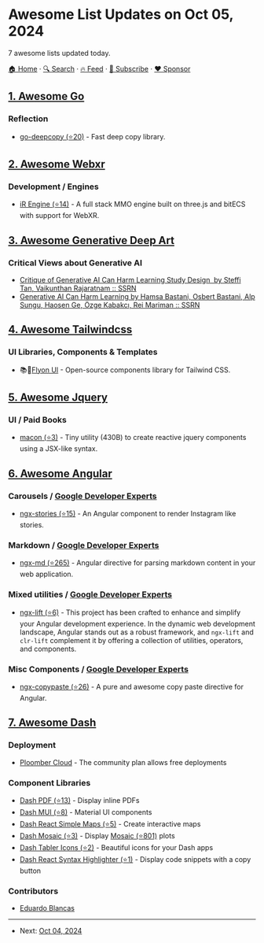 # Awesome List Updates on Oct 05, 2024

7 awesome lists updated today.

[🏠 Home](/README.md) · [🔍 Search](https://www.trackawesomelist.com/search/) · [🔥 Feed](https://www.trackawesomelist.com/rss.xml) · [📮 Subscribe](https://trackawesomelist.us17.list-manage.com/subscribe?u=d2f0117aa829c83a63ec63c2f&id=36a103854c) · [❤️  Sponsor](https://github.com/sponsors/theowenyoung)



## [1. Awesome Go](/content/avelino/awesome-go/README.md)

### Reflection

*   [go-deepcopy (⭐20)](https://github.com/tiendc/go-deepcopy) - Fast deep copy library.

## [2. Awesome Webxr](/content/msub2/awesome-webxr/README.md)

### Development / Engines

*   [iR Engine (⭐14)](https://github.com/ir-engine/ir-engine) - A full stack MMO engine built on three.js and bitECS with support for WebXR.

## [3. Awesome Generative Deep Art](/content/filipecalegario/awesome-generative-deep-art/README.md)

### Critical Views about Generative AI

*   [Critique of Generative AI Can Harm Learning Study Design  by Steffi Tan, Vaikunthan Rajaratnam :: SSRN](https://papers.ssrn.com/sol3/papers.cfm?abstract_id=4898213)
*   [Generative AI Can Harm Learning by Hamsa Bastani, Osbert Bastani, Alp Sungu, Haosen Ge, Özge Kabakcı, Rei Mariman :: SSRN](https://papers.ssrn.com/sol3/papers.cfm?abstract_id=4895486)

## [4. Awesome Tailwindcss](/content/aniftyco/awesome-tailwindcss/README.md)

### UI Libraries, Components & Templates

*   📚🧩[Flyon UI](https://flyonui.com/) - Open-source components library for Tailwind CSS.

## [5. Awesome Jquery](/content/petk/awesome-jquery/README.md)

### UI / Paid Books

*   [macon (⭐3)](https://github.com/LoganTann/macon) - Tiny utility (430B) to create reactive jquery components using a JSX-like syntax.

## [6. Awesome Angular](/content/PatrickJS/awesome-angular/README.md)

### Carousels / [Google Developer Experts](https://developers.google.com/experts/all/technology/web-technologies)

*   [ngx-stories (⭐15)](https://github.com/Gauravdarkslayer/ngx-stories) - An Angular component to render Instagram like stories.

### Markdown / [Google Developer Experts](https://developers.google.com/experts/all/technology/web-technologies)

*   [ngx-md (⭐265)](https://github.com/dimpu/ngx-md) - Angular directive for parsing markdown content in your web application.

### Mixed utilities / [Google Developer Experts](https://developers.google.com/experts/all/technology/web-technologies)

*   [ngx-lift (⭐6)](https://github.com/wghglory/ngx-lift) - This project has been crafted to enhance and simplify your Angular development experience. In the dynamic web development landscape, Angular stands out as a robust framework, and `ngx-lift` and `clr-lift` complement it by offering a collection of utilities, operators, and components.

### Misc Components / [Google Developer Experts](https://developers.google.com/experts/all/technology/web-technologies)

*   [ngx-copypaste (⭐26)](https://github.com/JsDaddy/ngx-copypaste) - A pure and awesome copy paste directive for Angular.

## [7. Awesome Dash](/content/ucg8j/awesome-dash/README.md)

### Deployment

*   [Ploomber Cloud](https://ploomber.io) - The community plan allows free deployments

### Component Libraries

*   [Dash PDF (⭐13)](https://github.com/ploomber/dash-pdf) - Display inline PDFs
*   [Dash MUI (⭐8)](https://github.com/ploomber/dash-mui) - Material UI components
*   [Dash React Simple Maps (⭐5)](https://github.com/ploomber/dash-react-simple-maps) - Create interactive maps
*   [Dash Mosaic (⭐3)](https://github.com/ploomber/mosaic-python#dash-mosaic) - Display [Mosaic (⭐801)](https://github.com/uwdata/mosaic) plots
*   [Dash Tabler Icons (⭐2)](https://github.com/ploomber/dash-tabler-icons) - Beautiful icons for your Dash apps
*   [Dash React Syntax Highlighter (⭐1)](https://github.com/ploomber/dash-react-syntax-highlighter) - Display code snippets with a copy button

### Contributors

*   [Eduardo Blancas](https://github.com/edublancas)

---

- Next: [Oct 04, 2024](/content/2024/10/04/README.md)